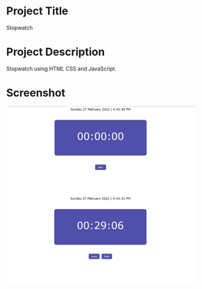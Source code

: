 # Project Title
Stopwatch


# Project Description
Stopwatch using HTML CSS and JavaScript.

# Screenshot

![App Screenshot](img/img1.png)
![App Screenshot](img/img2.png)

